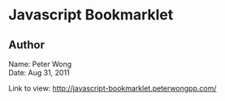 Javascript Bookmarklet
======================

Author
------

Name: Peter Wong  
Date: Aug 31, 2011

Link to view: http://javascript-bookmarklet.peterwongpp.com/